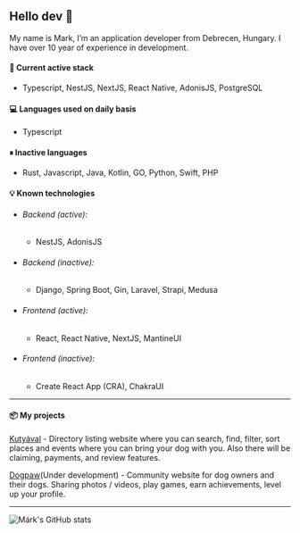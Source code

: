 ## Hello dev 👋

My name is Mark, I’m an application developer from Debrecen, Hungary. I have over 10 year of experience in development.

#### 🚀 Current active stack

- Typescript, NestJS, NextJS, React Native, AdonisJS, PostgreSQL

#### 💻 Languages used on daily basis

- Typescript

#### ⏸ Inactive languages

- Rust, Javascript, Java, Kotlin, GO, Python, Swift, PHP

#### 💡 Known technologies

- ###### Backend (active):
  - NestJS, AdonisJS

- ###### Backend (inactive):
  - Django, Spring Boot, Gin, Laravel, Strapi, Medusa

- ###### Frontend (active):
  - React, React Native, NextJS, MantineUI

- ###### Frontend (inactive):
  - Create React App (CRA), ChakraUI

---

#### 📦 My projects

[Kutyával](https://kutyaval.hu) - Directory listing website where you can search, find, filter, sort places and events where you can bring your dog with you. Also there will be claiming, payments, and review features.

[Dogpaw](https://dogpaw.io)(Under development) - Community website for dog owners and their dogs. Sharing photos / videos, play games, earn achievements, level up your profile.

---

![Márk's GitHub stats](https://github-readme-stats.vercel.app/api?username=sqveeze&show_icons=true&theme=dark)
